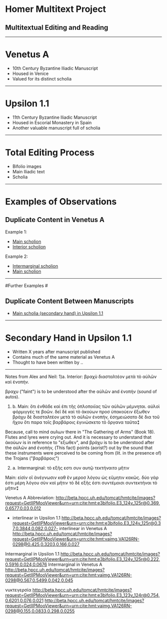 # Homer Multitext Project #



## Multitextual Editing and Reading ##


---
# Venetus A #
- 10th Century Byzantine Iliadic Manuscript 
- Housed in Venice
- Valued for its distinct scholia

---

# Upsilon 1.1 #
- 11th Century Byzantine Iliadic Manuscript
- Housed in Escorial Monastery in Spain
- Another valuable manuscript full of scholia

---

# Total Editing Process #
- Bifolio images
- Main Iliadic text
- Scholia

---

# Examples of Observations #

## Duplicate Content in Venetus A ##

Example 1:

- [Main scholion](http://beta.hpcc.uh.edu/tomcat/hmtcite/images?request=GetIIPMooViewer&urn=urn:cite:hmt:vaimg.VA126RN-0298@0.127,0.7082,0.687,0.0495)
- [Interior scholion](http://beta.hpcc.uh.edu/tomcat/hmtcite/images?request=GetIIPMooViewer&urn=urn:cite:hmt:vaimg.VA126RN-0298@0.106,0.4359,0.073,0.0405)


Example 2:
- [Intermarginal scholion](http://beta.hpcc.uh.edu/tomcat/hmtcite/images?request=GetIIPMooViewer&urn=urn:cite:hmt:vaimg.VA126RN-0298@0.563,0.5499,0.05,0.0458)
- [Main scholion](http://beta.hpcc.uh.edu/tomcat/hmtcite/images?request=GetIIPMooViewer&urn=urn:cite:hmt:vaimg.VA126RN-0298@0.146,0.7689,0.669,0.0255)

---

#Further Examples #

## Duplicate Content Between Manuscripts ##

- [Main scholia (secondary hand) in Upsilon 1.1](http://beta.hpcc.uh.edu/tomcat/hmtcite/images?request=GetIIPMooViewer&urn=urn:cite:hmt:e3bifolio.E3_123v_124r@0.727,0.6246,0.108,0.1502)

---

# Secondary Hand in Upsilon 1.1 #

- Written X years after manuscript published
- Contains much of the same material as Venetus A
- Thought to have been written by .. 

---




Notes from Alex and Neil:
1)a. Interior: βραχὺ διασταλτέον μετὰ τὸ αὐλῶν καὶ ἐνοπήν.

βραχυ ("faint") is to be understood after the αὐλῶν and ἐνοπήν (sound of autos).

1) b.	Main: ὅτι ἐνθάδε καὶ ἐπι τῆς ὁπλοποιϊας τῶν αὐλῶν μέμνηται. αὐλοὶ φόρμιγγές τε βοῶν. δεῖ δὲ καὶ τὸ ἀκούων προσ ὑπακούειν ἔξωθεν βράχυ δὲ διασταλτέον μετὰ τὸ αὐλῶν ἐνοπήν, ἐσημειώσατο δὲ δια τοῦ ἤχου ὅτι παρα τοῖς βαρβάροις ἐγινώσκετο τὸ ὄργανα ταῦτα⁑

Because, call to mind αυλων there in "The Gathering of Arms" (Book 18). Flutes and lyres were crying out. And it is necessary to understand that ἀκούων is in reference to "εξωθεν", 
and βράχυ is to be understood after the αὐλῶν and ἐνοπήν, (This fact) points (aorist?) out by the sound that these instruments were perceived to be coming from (lit. in the presence of) the Trojans ("βαρβάροις")

2) a. Intermarginal: τὸ εξῆς εστι συν αυτῷ τεκτήναιτο μῆτιν

Main: εἰσὶν  οἳ ἀνέγνωσιν καθ ἒν μεροσ λόγου ὡς εὔμητιν κακῶς. δύο γάρ ἐστι μέρη λόγου σὺν καὶ μῆτιν τὸ δὲ εξῆς ἐστι συντέμοισι συντεκτήναι τὸ μῆτιν⁑


Venetus A Abbreviation: 
http://beta.hpcc.uh.edu/tomcat/hmtcite/images?request=GetIIPMooViewer&urn=urn:cite:hmt:e3bifolio.E3_124v_125r@0.369,0.6577,0.03,0.012

- interlinear in Upsilon 1.1
http://beta.hpcc.uh.edu/tomcat/hmtcite/images?request=GetIIPMooViewer&urn=urn:cite:hmt:e3bifolio.E3_124v_125r@0.37,0.3844,0.082,0.027- interlinear in Venetus A
http://beta.hpcc.uh.edu/tomcat/hmtcite/images?request=GetIIPMooViewer&urn=urn:cite:hmt:vaimg.VA126RN-0298@0.425,0.3203,0.166,0.027

Intermarginal in Upsilon 1.1
http://beta.hpcc.uh.edu/tomcat/hmtcite/images?request=GetIIPMooViewer&urn=urn:cite:hmt:e3bifolio.E3_124v_125r@0.222,0.5916,0.024,0.0676
Intermarginal in Venetus A
http://beta.hpcc.uh.edu/tomcat/hmtcite/images?request=GetIIPMooViewer&urn=urn:cite:hmt:vaimg.VA126RN-0298@0.567,0.5499,0.042,0.045

νυκτεγερσία
http://beta.hpcc.uh.edu/tomcat/hmtcite/images?request=GetIIPMooViewer&urn=urn:cite:hmt:e3bifolio.E3_123v_124r@0.754,0.6201,0.076,0.021
http://beta.hpcc.uh.edu/tomcat/hmtcite/images?request=GetIIPMooViewer&urn=urn:cite:hmt:vaimg.VA126RN-0298@0.155,0.0833,0.298,0.0255
